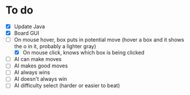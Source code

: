 # To do
- [x] Update Java
- [x] Board GUI
- [ ] On mouse hover, box puts in potential move (hover a box and it shows the o in it, probably a lighter gray)
    - [x] On mouse click, knows which box is being clicked
- [ ] AI can make moves 
- [ ] AI makes good moves
- [ ] AI always wins
- [ ] AI doesn't always win 
- [ ] AI difficulty select (harder or easier to beat)
